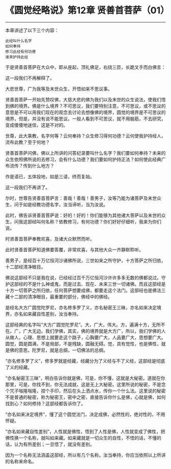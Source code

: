 # 《圆觉经略说》第12章 贤善首菩萨（01）

------

本章讲述了以下三个内容：

```
此经叫什么名字
如何奉持
修习此经有何功德
谁来护持此经
```

于是贤善首菩萨在大众中，即从座起，顶礼佛足，右绕三匝，长跪叉手而白佛言：

这一段我们不再解释了。

大悲世尊，广为我等及末世众生，开悟如来不思议事。

贤善首菩萨一开始先赞叹佛，大慈大悲的佛为我们以及末世的众生说法，使我们悟到佛的境界。佛是什么境界？不可思议，我们要特别注意，不可思议，或不思议的意思是不可以用我们现在的观念去讨论去想像佛的境界，圆觉的境界是不可思议的境界，但是，并没有说不能思议。一般人看到不可思议，就不用脑筋，不去研究，变成傻傻地迷信，这是不对的。

世尊，此大乘教，名字何等？云何奉持？众生修习得何功德？云何使我护持经人，流布此教？至于何地？

贤善首菩萨问佛，佛以上所讲的问答纪录要叫什么名字？我们要如何奉持？未来的众生依照佛所说的去修习，会有什么功德？我们要如何护持正法？如何使此经典广布流传？传到什么地方？

作是语已，五体投地，如是三请，终而复始。

这一段我们不再讲了。

尔时，世尊告贤善首菩萨言：善哉！善哉！善男子，汝等乃能为诸菩萨及末世众生，问于如是经教功德名字，汝当谛听，当为汝说。

此时，佛告诉贤善首菩萨说：好的！好的！你们能够为其他诸大菩萨以及末世的众生，问我这部经叫何名称？依教修习，有何功德？你们好好仔细听，我来为你们说。

时贤善首菩萨奉教欢喜，及诸大众默然而听。

此时贤善首菩萨知道佛要答覆，非常欢喜，与其他大众一齐静默聆听。

善男子，是经百十万亿恒河沙诸佛所说，三世如来之所守护，十方菩萨之所归依，十二部经清净眼目。

佛说这部经不只是我在说，已经经过百千万亿恒河沙许许多多无数的佛都说过。守护这部经的不是什么神或鬼，而是过去、现在、未来三世一切诸佛。而且这部经是十方一切菩萨之所归依，任何菩萨想要成佛，都要走这个法门。这部经也是佛法三藏十二部的清净眼目，最重要的部分，佛经中的佛经。

是经名大方广圆觉陀罗尼，亦名修多罗了义，亦名秘密王三昧，亦名如来决定境界，亦名如来藏自性差别，汝当奉持。

这部经典的名字叫“大方广圆觉陀罗尼”。大，广大，伟大。方，遍满十方，无所不在。广，广大无边。我们学佛，其实，佛的境界就是大方广，所以，我们学佛的人从做人，心理、思想上就要走这个路子，心胸要广大，人品要广大，思想要广大。圆觉，圆是圆满，不是局部，不是残缺，圆融无碍。觉，具有觉性，也是佛性，就是佛的意思。陀罗尼，就是总纲，一切佛法的总纲。

“亦名修多罗了义”，修多罗就是经藏，经藏分为了义经与不了义经，这部经是彻底了义的经藏。

“亦名秘密王三昧”，明白告诉你就是佛，可是，你不懂，这就是大秘密。道就在你那里，可是，你找不到，你无法成就，这是无上大秘密。这里所说的秘密，不是念个咒子嗡隆嗡隆，捏个手印，然后在头上洒点水，传你一个什么法。这里说的秘密不是普通的秘密，称为秘密王，密中之密，直接告诉你什么是佛，心就是佛，如何找到心？如何修持？这部经都告诉你了。

“亦名如来决定境界”，懂了这个圆觉法门，决定成佛，必然性的，绝对性的，不用怀疑。

“亦名如来藏自性差别”，人性就是佛性，悟到了人性是佛，人性就变成了佛性，把佛性换一个名称，就叫如来藏。如来藏就是一切众生的自性，不悟的话，不懂的话，认为有所差别；一旦悟了，就没有差别。

因为一个名称无法涵盖这部经，所以有几个名称。汝当奉持，你应当依照以上所讲的名称来命名。
